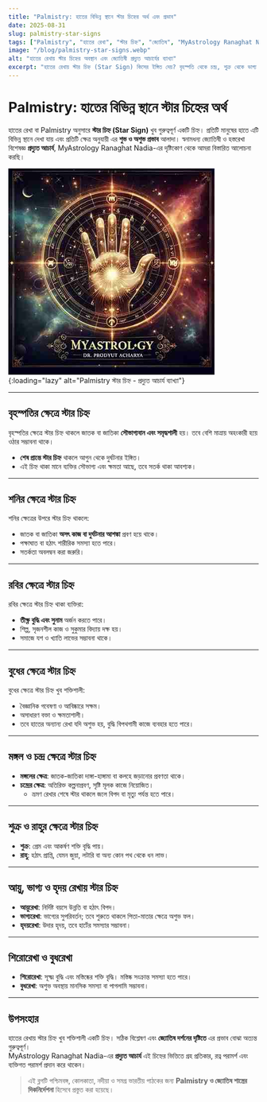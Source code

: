 ```yaml
---
title: "Palmistry: হাতের বিভিন্ন স্থানে স্টার চিহ্নের অর্থ এবং প্রভাব"
date: 2025-08-31
slug: palmistry-star-signs
tags: ["Palmistry", "হাতের রেখা", "স্টার চিহ্ন", "জ্যোতিষ", "MyAstrology Ranaghat Nadia"]
image: "/blog/palmistry-star-signs.webp"
alt: "হাতের রেখায় স্টার চিহ্নের অবস্থান এবং জ্যোতিষী প্রদ্যুত আচার্যের ব্যাখ্যা"
excerpt: "হাতের রেখায় স্টার চিহ্ন (Star Sign) কিসের ইঙ্গিত দেয়? বৃহস্পতি থেকে চন্দ্র, শুক্র থেকে ভাগ্য রেখা পর্যন্ত প্রতিটি ক্ষেত্রের স্টার চিহ্নের শুভ অশুভ প্রভাব জানতে পড়ুন MyAstrology Ranaghat Nadia-এর বিশেষ বিশ্লেষণ।"
---
```


# Palmistry: হাতের বিভিন্ন স্থানে স্টার চিহ্নের অর্থ

হাতের রেখা বা Palmistry অনুসারে **স্টার চিহ্ন (Star Sign)** খুব গুরুত্বপূর্ণ একটি চিহ্ন। প্রতিটি মানুষের হাতে এটি বিভিন্ন স্থানে দেখা যায় এবং প্রতিটি ক্ষেত্র অনুযায়ী এর **শুভ ও অশুভ প্রভাব** আলাদা। স্বনামধন্য জ্যোতিষী ও হস্তরেখা বিশেষজ্ঞ **প্রদ্যুত আচার্য**, MyAstrology Ranaghat Nadia-এর দৃষ্টিকোণ থেকে আমরা বিস্তারিত আলোচনা করছি।  

![হাতের রেখায় স্টার চিহ্নের অবস্থান এবং জ্যোতিষী প্রদ্যুত আচার্যের ব্যাখ্যা](/blog/palmistry-star-signs.webp){:loading="lazy" alt="Palmistry স্টার চিহ্ন - প্রদ্যুত আচার্য ব্যাখ্যা"}

---

## বৃহস্পতির ক্ষেত্রে স্টার চিহ্ন

বৃহস্পতির ক্ষেত্রে স্টার চিহ্ন থাকলে জাতক বা জাতিকা **সৌভাগ্যবান এবং সমৃদ্ধশালী** হয়। তবে বেশি মাত্রায় অহংকারী হয়ে ওঠার সম্ভাবনা থাকে।  
- **শেষ প্রান্তে স্টার চিহ্ন** থাকলে আগুন থেকে দুর্ঘটনার ইঙ্গিত।  
- এই চিহ্ন থাকা মানে ব্যক্তির সৌভাগ্য এবং ক্ষমতা আছে, তবে সতর্ক থাকা আবশ্যক।  

---

## শনির ক্ষেত্রে স্টার চিহ্ন

শনির ক্ষেত্রের উপরে স্টার চিহ্ন থাকলে:
- জাতক বা জাতিকা **অসৎ কাজ বা দুর্ঘটনার আশঙ্কা** প্রবণ হয়ে থাকে।  
- পক্ষাঘাত বা হঠাৎ শারীরিক সমস্যা হতে পারে।  
- সতর্কতা অবলম্বন করা জরুরি।  

---

## রবির ক্ষেত্রে স্টার চিহ্ন

রবির ক্ষেত্রে স্টার চিহ্ন থাকা ব্যক্তিরা:
- **তীক্ষ্ণ বুদ্ধি এবং সুনাম** অর্জন করতে পারে।  
- শিল্প, সৃজনশীল কাজ ও সুকুমার বিদ্যায় দক্ষ হয়।  
- সমাজে যশ ও খ্যাতি লাভের সম্ভাবনা থাকে।  

---

## বুধের ক্ষেত্রে স্টার চিহ্ন

বুধের ক্ষেত্রে স্টার চিহ্ন খুব শক্তিশালী:
- বৈজ্ঞানিক গবেষণা ও আবিষ্কারে সক্ষম।  
- অসাধারণ বক্তা ও ক্ষমতাশালী।  
- তবে হাতের অন্যান্য রেখা যদি অশুভ হয়, বুদ্ধি বিপথগামী কাজে ব্যবহার হতে পারে।  

---

## মঙ্গল ও চন্দ্র ক্ষেত্রে স্টার চিহ্ন

- **মঙ্গলের ক্ষেত্র**: জাতক-জাতিকা দাঙ্গা-হাঙ্গামা বা কলহে জড়ানোর প্রবণতা থাকে।  
- **চন্দ্রের ক্ষেত্র**: অতিরিক্ত কল্পনাপ্রবণ, সৃষ্টি মূলক কাজে নিয়োজিত।  
  - ভ্রমণ রেখার শেষে স্টার থাকলে জলে বিপদ বা মৃত্যু পর্যন্ত হতে পারে।  

---

## শুক্র ও রাহুর ক্ষেত্রে স্টার চিহ্ন

- **শুক্র**: প্রেম এবং আকর্ষণ শক্তি বৃদ্ধি পায়।  
- **রাহু**: হঠাৎ প্রাপ্তি, যেমন জুয়া, লটারি বা অন্য কোন পথ থেকে ধন লাভ।  

---

## আয়ু, ভাগ্য ও হৃদয় রেখায় স্টার চিহ্ন

- **আয়ুরেখা**: নির্দিষ্ট বয়সে উন্নতি বা হঠাৎ বিপদ।  
- **ভাগ্যরেখা**: ভাগ্যের সুপরিবর্তন; তবে শুরুতে থাকলে পিতা-মাতার ক্ষেত্রে অশুভ ফল।  
- **হৃদয়রেখা**: উদার হৃদয়, তবে হার্টের সমস্যার সম্ভাবনা।  

---

## শিরোরেখা ও বুধরেখা

- **শিরোরেখা**: সূক্ষ্ম বুদ্ধি এবং মস্তিষ্কের শক্তি বৃদ্ধি। মস্তিষ্ক সংক্রান্ত সমস্যা হতে পারে।  
- **বুধরেখা**: অশুভ অবস্থায় মানসিক সমস্যা বা পাগলামি সম্ভাবনা।  

---

## উপসংহার

হাতের রেখায় স্টার চিহ্ন খুব শক্তিশালী একটি চিহ্ন। সঠিক বিশ্লেষণ এবং **জ্যোতিষ দর্শনের দৃষ্টিতে** এর প্রভাব বোঝা অত্যন্ত গুরুত্বপূর্ণ।  
MyAstrology Ranaghat Nadia-এর **প্রদ্যুত আচার্য** এই চিহ্নের ভিত্তিতে গ্রহ প্রতিকার, রত্ন পরামর্শ এবং ব্যক্তিগত পরামর্শ প্রদান করে থাকেন।  

> এই ব্লগটি পশ্চিমবঙ্গ, কোলকাতা, নদীয়া ও সমগ্র ভারতীয় পাঠকের জন্য **Palmistry ও জ্যোতিষ শাস্ত্রের দিকনির্দেশনা** হিসেবে প্রস্তুত করা হয়েছে।  

